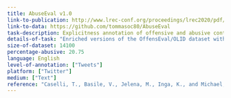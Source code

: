 ```yaml
---
title: AbuseEval v1.0
link-to-publication: http://www.lrec-conf.org/proceedings/lrec2020/pdf/2020.lrec-1.760.pdf
link-to-data: https://github.com/tommasoc80/AbuseEval
task-description: Explicitness annotation of offensive and abusive content
details-of-task: "Enriched versions of the OffensEval/OLID dataset with the distinction of explicit/implicit offensive messages and the new dimension for abusive messages. Labels for offensive language: EXPLICIT, IMPLICT, NOT; Labels for abusive language: EXPLICIT, IMPLICT, NOTABU"
size-of-dataset: 14100
percentage-abusive: 20.75
language: English
level-of-annotation: ["Tweets"]
platform: ["Twitter"]
medium: ["Text"]
reference: "Caselli, T., Basile, V., Jelena, M., Inga, K., and Michael, G. 2020. \"I feel offended, don’t be abusive! implicit/explicit messages in offensive and abusive language\". The 12th Language Resources and Evaluation Conference (pp. 6193-6202). European Language Resources Association."
---
```

